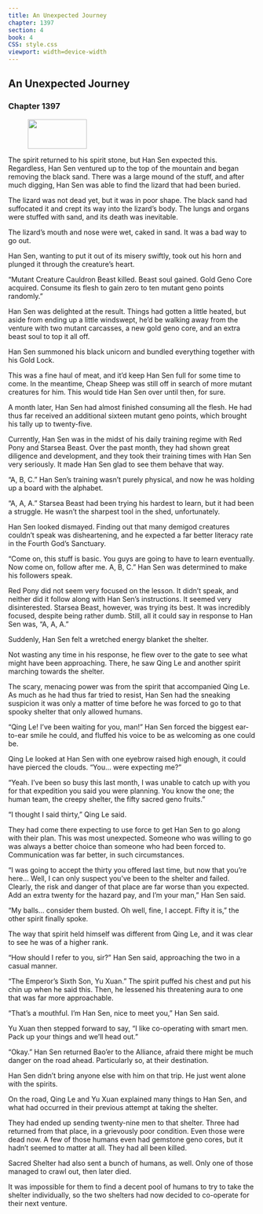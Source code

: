 ```yaml
---
title: An Unexpected Journey
chapter: 1397
section: 4
book: 4
CSS: style.css
viewport: width=device-width
---
```


## An Unexpected Journey

### Chapter 1397

<figure>
	<img src="../Images/gem.gif" alt="" id="gem" width="120" height="60" />
</figure>

The spirit returned to his spirit stone, but Han Sen expected this. Regardless, Han Sen ventured up to the top of the mountain and began removing the black sand. There was a large mound of the stuff, and after much digging, Han Sen was able to find the lizard that had been buried.

The lizard was not dead yet, but it was in poor shape. The black sand had suffocated it and crept its way into the lizard’s body. The lungs and organs were stuffed with sand, and its death was inevitable.

The lizard’s mouth and nose were wet, caked in sand. It was a bad way to go out.

Han Sen, wanting to put it out of its misery swiftly, took out his horn and plunged it through the creature’s heart.

“Mutant Creature Cauldron Beast killed. Beast soul gained. Gold Geno Core acquired. Consume its flesh to gain zero to ten mutant geno points randomly.”

Han Sen was delighted at the result. Things had gotten a little heated, but aside from ending up a little windswept, he’d be walking away from the venture with two mutant carcasses, a new gold geno core, and an extra beast soul to top it all off.

Han Sen summoned his black unicorn and bundled everything together with his Gold Lock.

This was a fine haul of meat, and it’d keep Han Sen full for some time to come. In the meantime, Cheap Sheep was still off in search of more mutant creatures for him. This would tide Han Sen over until then, for sure.

A month later, Han Sen had almost finished consuming all the flesh. He had thus far received an additional sixteen mutant geno points, which brought his tally up to twenty-five.

Currently, Han Sen was in the midst of his daily training regime with Red Pony and Starsea Beast. Over the past month, they had shown great diligence and development, and they took their training times with Han Sen very seriously. It made Han Sen glad to see them behave that way.

“A, B, C.” Han Sen’s training wasn’t purely physical, and now he was holding up a board with the alphabet.

“A, A, A.” Starsea Beast had been trying his hardest to learn, but it had been a struggle. He wasn’t the sharpest tool in the shed, unfortunately.

Han Sen looked dismayed. Finding out that many demigod creatures couldn’t speak was disheartening, and he expected a far better literacy rate in the Fourth God’s Sanctuary.

“Come on, this stuff is basic. You guys are going to have to learn eventually. Now come on, follow after me. A, B, C.” Han Sen was determined to make his followers speak.

Red Pony did not seem very focused on the lesson. It didn’t speak, and neither did it follow along with Han Sen’s instructions. It seemed very disinterested. Starsea Beast, however, was trying its best. It was incredibly focused, despite being rather dumb. Still, all it could say in response to Han Sen was, “A, A, A.”

Suddenly, Han Sen felt a wretched energy blanket the shelter.

Not wasting any time in his response, he flew over to the gate to see what might have been approaching. There, he saw Qing Le and another spirit marching towards the shelter.

The scary, menacing power was from the spirit that accompanied Qing Le. As much as he had thus far tried to resist, Han Sen had the sneaking suspicion it was only a matter of time before he was forced to go to that spooky shelter that only allowed humans.

“Qing Le! I’ve been waiting for you, man!” Han Sen forced the biggest ear-to-ear smile he could, and fluffed his voice to be as welcoming as one could be.

Qing Le looked at Han Sen with one eyebrow raised high enough, it could have pierced the clouds. “You… were expecting me?”

“Yeah. I’ve been so busy this last month, I was unable to catch up with you for that expedition you said you were planning. You know the one; the human team, the creepy shelter, the fifty sacred geno fruits.”

“I thought I said thirty,” Qing Le said.

They had come there expecting to use force to get Han Sen to go along with their plan. This was most unexpected. Someone who was willing to go was always a better choice than someone who had been forced to. Communication was far better, in such circumstances.

“I was going to accept the thirty you offered last time, but now that you’re here… Well, I can only suspect you’ve been to the shelter and failed. Clearly, the risk and danger of that place are far worse than you expected. Add an extra twenty for the hazard pay, and I’m your man,” Han Sen said.

“My balls… consider them busted. Oh well, fine, I accept. Fifty it is,” the other spirit finally spoke.

The way that spirit held himself was different from Qing Le, and it was clear to see he was of a higher rank.

“How should I refer to you, sir?” Han Sen said, approaching the two in a casual manner.

“The Emperor’s Sixth Son, Yu Xuan.” The spirit puffed his chest and put his chin up when he said this. Then, he lessened his threatening aura to one that was far more approachable.

“That’s a mouthful. I’m Han Sen, nice to meet you,” Han Sen said.

Yu Xuan then stepped forward to say, “I like co-operating with smart men. Pack up your things and we’ll head out.”

“Okay.” Han Sen returned Bao’er to the Alliance, afraid there might be much danger on the road ahead. Particularly so, at their destination.

Han Sen didn’t bring anyone else with him on that trip. He just went alone with the spirits.

On the road, Qing Le and Yu Xuan explained many things to Han Sen, and what had occurred in their previous attempt at taking the shelter.

They had ended up sending twenty-nine men to that shelter. Three had returned from that place, in a grievously poor condition. Even those were dead now. A few of those humans even had gemstone geno cores, but it hadn’t seemed to matter at all. They had all been killed.

Sacred Shelter had also sent a bunch of humans, as well. Only one of those managed to crawl out, then later died.

It was impossible for them to find a decent pool of humans to try to take the shelter individually, so the two shelters had now decided to co-operate for their next venture.